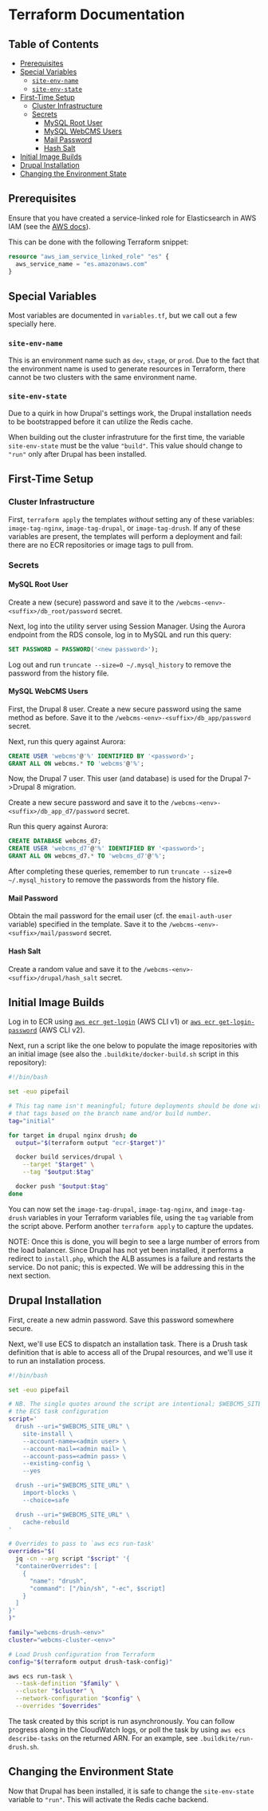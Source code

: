 # Terraform Documentation

## Table of Contents

* [Prerequisites](#prerequisites)
* [Special Variables](#special-variables)
    * [`site-env-name`](#site-env-name)
    * [`site-env-state`](#site-env-state)
* [First-Time Setup](#first-time-setup)
    * [Cluster Infrastructure](#cluster-infrastructure)
    * [Secrets](#secrets)
        * [MySQL Root User](#mysql-root-user)
        * [MySQL WebCMS Users](#mysql-webcms-users)
        * [Mail Password](#mail-password)
        * [Hash Salt](#hash-salt)
* [Initial Image Builds](#initial-image-builds)
* [Drupal Installation](#drupal-installation)
* [Changing the Environment State](#changing-the-environment-state)

## Prerequisites

Ensure that you have created a service-linked role for Elasticsearch in AWS IAM (see the [AWS docs](https://docs.aws.amazon.com/elasticsearch-service/latest/developerguide/slr-es.html)).

This can be done with the following Terraform snippet:

```terraform
resource "aws_iam_service_linked_role" "es" {
  aws_service_name = "es.amazonaws.com"
}
```

## Special Variables

Most variables are documented in `variables.tf`, but we call out a few specially here.

### `site-env-name`

This is an environment name such as `dev`, `stage`, or `prod`. Due to the fact that the environment name is used to generate resources in Terraform, there cannot be two clusters with the same environment name.

### `site-env-state`

Due to a quirk in how Drupal's settings work, the Drupal installation needs to be bootstrapped before it can utilize the Redis cache.

When building out the cluster infrastruture for the first time, the variable `site-env-state` must be the value `"build"`. This value should change to `"run"` only after Drupal has been installed.

## First-Time Setup

### Cluster Infrastructure

First, `terraform apply` the templates _without_ setting any of these variables: `image-tag-nginx`, `image-tag-drupal`, or `image-tag-drush`. If any of these variables are present, the templates will perform a deployment and fail: there are no ECR repositories or image tags to pull from.

### Secrets

#### MySQL Root User

Create a new (secure) password and save it to the `/webcms-<env>-<suffix>/db_root/password` secret.

Next, log into the utility server using Session Manager. Using the Aurora endpoint from the RDS console, log in to MySQL and run this query:

```sql
SET PASSWORD = PASSWORD('<new password>');
```

Log out and run `truncate --size=0 ~/.mysql_history` to remove the password from the history file.

#### MySQL WebCMS Users

First, the Drupal 8 user. Create a new secure password using the same method as before. Save it to the `/webcms-<env>-<suffix>/db_app/password` secret.

Next, run this query against Aurora:

```sql
CREATE USER 'webcms'@'%' IDENTIFIED BY '<password>';
GRANT ALL ON webcms.* TO 'webcms'@'%';
```

Now, the Drupal 7 user. This user (and database) is used for the Drupal 7->Drupal 8 migration.

Create a new secure password and save it to the `/webcms-<env>-<suffix>/db_app_d7/password` secret.

Run this query against Aurora:

```sql
CREATE DATABASE webcms_d7;
CREATE USER 'webcms_d7'@'%' IDENTIFIED BY '<password>';
GRANT ALL ON webcms_d7.* TO 'webcms_d7'@'%';
```

After completing these queries, remember to run `truncate --size=0 ~/.mysql_history` to remove the passwords from the history file.

#### Mail Password

Obtain the mail password for the email user (cf. the `email-auth-user` variable) specified in the template. Save it to the `/webcms-<env>-<suffix>/mail/password` secret.

#### Hash Salt

Create a random value and save it to the `/webcms-<env>-<suffix>/drupal/hash_salt` secret.

## Initial Image Builds

Log in to ECR using [`aws ecr get-login`](https://docs.aws.amazon.com/cli/latest/reference/ecr/get-login.html) (AWS CLI v1) or [`aws ecr get-login-password`](https://docs.aws.amazon.com/cli/latest/reference/ecr/get-login-password.html) (AWS CLI v2).

Next, run a script like the one below to populate the image repositories with an initial image (see also the `.buildkite/docker-build.sh` script in this repository):

```bash
#!/bin/bash

set -euo pipefail

# This tag name isn't meaningful; future deployments should be done with a CI/CD server
# that tags based on the branch name and/or build number.
tag="initial"

for target in drupal nginx drush; do
  output="$(terraform output "ecr-$target")"

  docker build services/drupal \
    --target "$target" \
    --tag "$output:$tag"

  docker push "$output:$tag"
done
```

You can now set the `image-tag-drupal`, `image-tag-nginx`, and `image-tag-drush` variables in your Terraform variables file, using the `tag` variable from the script above. Perform another `terraform apply` to capture the updates.

NOTE: Once this is done, you will begin to see a large number of errors from the load balancer. Since Drupal has not yet been installed, it performs a redirect to `install.php`, which the ALB assumes is a failure and restarts the service. Do not panic; this is expected. We will be addressing this in the next section.

## Drupal Installation

First, create a new admin password. Save this password somewhere secure.

Next, we'll use ECS to dispatch an installation task. There is a Drush task definition that is able to access all of the Drupal resources, and we'll use it to run an installation process.

```sh
#!/bin/bash

set -euo pipefail

# NB. The single quotes around the script are intentional; $WEBCMS_SITE_URL is defined in
# the ECS task configuration
script='
  drush --uri="$WEBCMS_SITE_URL" \
    site-install \
    --account-name=<admin user> \
    --account-mail=<admin mail> \
    --account-pass=<admin pass> \
    --existing-config \
    --yes

  drush --uri="$WEBCMS_SITE_URL" \
    import-blocks \
    --choice=safe

  drush --uri="$WEBCMS_SITE_URL" \
    cache-rebuild
'

# Overrides to pass to `aws ecs run-task'
overrides="$(
  jq -cn --arg script "$script" '{
  "containerOverrides": [
    {
      "name": "drush",
      "command": ["/bin/sh", "-ec", $script]
    }
  ]
}'
)"

family="webcms-drush-<env>"
cluster="webcms-cluster-<env>"

# Load Drush configuration from Terraform
config="$(terraform output drush-task-config)"

aws ecs run-task \
  --task-definition "$family" \
  --cluster "$cluster" \
  --network-configuration "$config" \
  --overrides "$overrides"
```

The task created by this script is run asynchronously. You can follow progress along in the CloudWatch logs, or poll the task by using `aws ecs describe-tasks` on the returned ARN. For an example, see `.buildkite/run-drush.sh`.

## Changing the Environment State

Now that Drupal has been installed, it is safe to change the `site-env-state` variable to `"run"`. This will activate the Redis cache backend.
